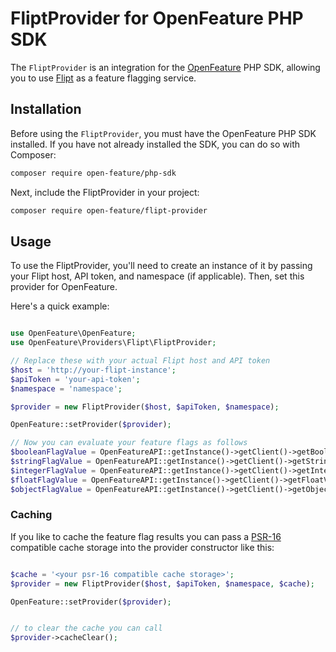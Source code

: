# FliptProvider for OpenFeature PHP SDK

The `FliptProvider` is an integration for the [OpenFeature](https://github.com/open-feature/php-sdk) PHP SDK, allowing you to use [Flipt](https://flipt.io) as a feature flagging service.

## Installation

Before using the `FliptProvider`, you must have the OpenFeature PHP SDK installed. If you have not already installed the SDK, you can do so with Composer:

```bash
composer require open-feature/php-sdk
```

Next, include the FliptProvider in your project:

```bash
composer require open-feature/flipt-provider
```

## Usage
To use the FliptProvider, you'll need to create an instance of it by passing your Flipt host, API token, and namespace (if applicable). Then, set this provider for OpenFeature.

Here's a quick example:

```php

use OpenFeature\OpenFeature;
use OpenFeature\Providers\Flipt\FliptProvider;

// Replace these with your actual Flipt host and API token
$host = 'http://your-flipt-instance';
$apiToken = 'your-api-token';
$namespace = 'namespace';

$provider = new FliptProvider($host, $apiToken, $namespace);

OpenFeature::setProvider($provider);

// Now you can evaluate your feature flags as follows
$booleanFlagValue = OpenFeatureAPI::getInstance()->getClient()->getBooleanValue('your-boolean-flag-key', false);
$stringFlagValue = OpenFeatureAPI::getInstance()->getClient()->getStringValue('your-string-flag-key', 'default-value');
$integerFlagValue = OpenFeatureAPI::getInstance()->getClient()->getIntegerValue('your-integer-flag-key', 0);
$floatFlagValue = OpenFeatureAPI::getInstance()->getClient()->getFloatValue('your-float-flag-key', 0.0);
$objectFlagValue = OpenFeatureAPI::getInstance()->getClient()->getObjectValue('your-object-flag-key', ['default' => 'value']);
```

### Caching

If you like to cache the feature flag results you can pass a [PSR-16](https://www.php-fig.org/psr/psr-16/) compatible cache storage into the provider constructor like this:

```php

$cache = '<your psr-16 compatible cache storage>';
$provider = new FliptProvider($host, $apiToken, $namespace, $cache);

OpenFeature::setProvider($provider);


// to clear the cache you can call
$provider->cacheClear();
```
